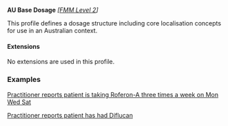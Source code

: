 **AU Base Dosage**  *[[FMM Level 2](guidance.html)]*

This profile defines a dosage structure including core localisation concepts for use in an Australian context.


#### Extensions
No extensions are used in this profile.


### Examples

[Practitioner reports patient is taking Roferon-A three times a week on Mon Wed Sat](MedicationStatement-MedicationStatementexample0.html)

[Practitioner reports patient has had Diflucan](MedicationStatement-MedicationStatementexample2.html)




